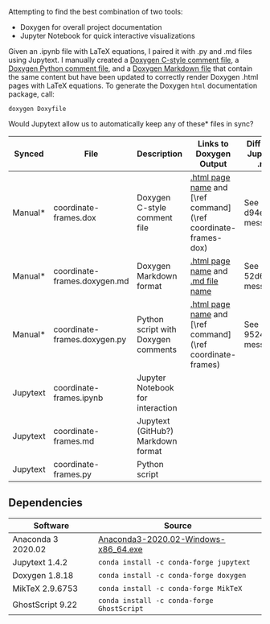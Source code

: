 Attempting to find the best combination of two tools:
 - Doxygen for overall project documentation
 - Jupyter Notebook for quick interactive visualizations

Given an .ipynb file with LaTeX equations, I paired it with .py and .md
files using Jupytext. I manually created a [Doxygen C-style comment
file](http://doxygen.nl/manual/docblocks.html#cppblock), a [Doxygen Python
comment file](https://www.doxygen.nl/manual/docblocks.html#pythonblocks),
and a [Doxygen Markdown file](http://doxygen.nl/manual/markdown.html)
that contain the same content but have been updated to correctly render
Doxygen .html pages with LaTeX equations. To generate the Doxygen `html`
documentation package, call:

    doxygen Doxyfile

Would Jupytext allow us to automatically keep any of these* files in sync?

Synced   | File                         | Description                        | Links to Doxygen Output                                                                                 | Diff From Jupytext .md
---------|------------------------------|------------------------------------|---------------------------------------------------------------------------------------------------------|------------------------
Manual*  | coordinate-frames.dox        | Doxygen C-style comment file       | [.html page name](coordinate-frames-dox.html) and [\\ref command](\ref coordinate-frames-dox)           | See d94e14c3 message
Manual*  | coordinate-frames.doxygen.md | Doxygen Markdown format            | [.html page name](md_coordinate-frames_8doxygen.html) and [.md file name](coordinate-frames.doxygen.md) | See 52d6fc13 message
Manual*  | coordinate-frames.doxygen.py | Python script with Doxygen comments| [.html page name](namespacecoordinate-frames.html) and [\\ref command](\ref coordinate-frames) | See 952432e1 message
Jupytext | coordinate-frames.ipynb      | Jupyter Notebook for interaction   |||
Jupytext | coordinate-frames.md         | Jupytext (GitHub?) Markdown format |||
Jupytext | coordinate-frames.py         | Python script                      |||

## Dependencies

Software           | Source
-------------------|----------
Anaconda 3 2020.02 | [Anaconda3-2020.02-Windows-x86_64.exe](https://repo.anaconda.com/archive/Anaconda3-2020.02-Windows-x86_64.exe)
Jupytext 1.4.2     | `conda install -c conda-forge jupytext`
Doxygen 1.8.18     | `conda install -c conda-forge doxygen`
MikTeX 2.9.6753    | `conda install -c conda-forge MikTeX`
GhostScript 9.22   | `conda install -c conda-forge GhostScript`
